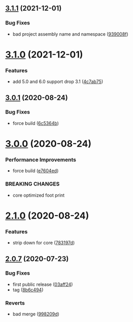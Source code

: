 ## [3.1.1](https://github.com/cdotyone/Core.Logging/compare/v3.1.0...v3.1.1) (2021-12-01)


### Bug Fixes

* bad project assembly name and namespace ([939008f](https://github.com/cdotyone/Core.Logging/commit/939008f1015949b650dd324243942ad64b55d60e))



# [3.1.0](https://github.com/cdotyone/Core.Logging/compare/v3.0.1...v3.1.0) (2021-12-01)


### Features

* add 5.0 and 6.0 support drop 3.1 ([4c7ab75](https://github.com/cdotyone/Core.Logging/commit/4c7ab75f6ee91798593106d3cd40e6891b9bc660))



## [3.0.1](https://github.com/cdotyone/Core.Logging/compare/v3.0.0...v3.0.1) (2020-08-24)


### Bug Fixes

* force build ([6c5364b](https://github.com/cdotyone/Core.Logging/commit/6c5364b53c79fde417c5e4675cd1275a91d4a621))



# [3.0.0](https://github.com/cdotyone/Core.Logging/compare/v2.1.0...v3.0.0) (2020-08-24)


### Performance Improvements

* force build ([e7604ed](https://github.com/cdotyone/Core.Logging/commit/e7604ed08be3adc05d64d684e10ef543aaf4cb33))


### BREAKING CHANGES

* core optimized foot print



# [2.1.0](https://github.com/cdotyone/Core.Logging/compare/v2.0.7...v2.1.0) (2020-08-24)


### Features

* strip down for core ([783197d](https://github.com/cdotyone/Core.Logging/commit/783197d8cc88842efea7a435c3491a6fc76c0454))



## [2.0.7](https://github.com/cdotyone/Core.Logging/compare/998209da2035673095f8eea10c7d4c671d585761...v2.0.7) (2020-07-23)


### Bug Fixes

* first public release ([03aff24](https://github.com/cdotyone/Core.Logging/commit/03aff24ea6dde808a32f351ad78546225fa93754))
* tag ([8b6c494](https://github.com/cdotyone/Core.Logging/commit/8b6c4941ffea4307ee8e526a8c8ff7074f0a69f3))


### Reverts

* bad merge ([998209d](https://github.com/cdotyone/Core.Logging/commit/998209da2035673095f8eea10c7d4c671d585761))



